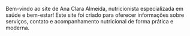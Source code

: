 Bem-vindo ao site de Ana Clara Almeida, nutricionista especializada em saúde e bem-estar! Este site foi criado para oferecer informações sobre serviços, contato e acompanhamento nutricional de forma prática e moderna.
